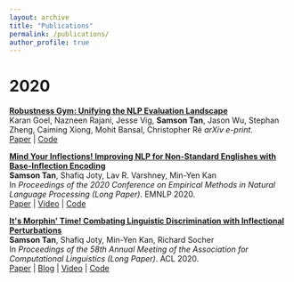 ```yaml
---
layout: archive
title: "Publications"
permalink: /publications/
author_profile: true
---
```


# 2020

**[Robustness Gym: Unifying the NLP Evaluation Landscape]()**  <br>
Karan Goel, Nazneen Rajani, Jesse Vig, **Samson Tan**, Jason Wu, Stephan Zheng, Caiming Xiong, Mohit Bansal, Christopher Ré
_arXiv e-print_. <br>
[Paper](https://arxiv.org/abs/2101.04840) | [Code](https://github.com/robustness-gym/robustness-gym)


**[Mind Your Inflections! Improving NLP for Non-Standard Englishes with Base-Inflection Encoding]()**  <br>
**Samson Tan**, Shafiq Joty, Lav R. Varshney, Min-Yen Kan <br>
In _Proceedings of the 2020 Conference on Empirical Methods in Natural Language Processing (Long Paper)_. EMNLP 2020. <br>
[Paper](https://arxiv.org/abs/2004.14870) | [Video](https://slideslive.com/38938886/mind-your-inflections-improving-nlp-for-nonstandard-englishes-with-baseinflection-encoding) | [Code](https://github.com/salesforce/bite)

**[It's Morphin' Time! Combating Linguistic Discrimination with Inflectional Perturbations]()**  <br>
**Samson Tan**, Shafiq Joty, Min-Yen Kan, Richard Socher <br>
In _Proceedings of the 58th Annual Meeting of the Association for Computational Linguistics (Long Paper)_. ACL 2020. <br>
[Paper](https://www.aclweb.org/anthology/2020.acl-main.263/) | [Blog](https://blog.einstein.ai/its-morphin-time-combating-linguistic-discrimination-with-inflectional-perturbations/) | [Video](https://slideslive.com/38928803/its-morphin-time-combating-linguistic-discrimination-with-inflectional-perturbations) | [Code](https://github.com/salesforce/morpheus)
